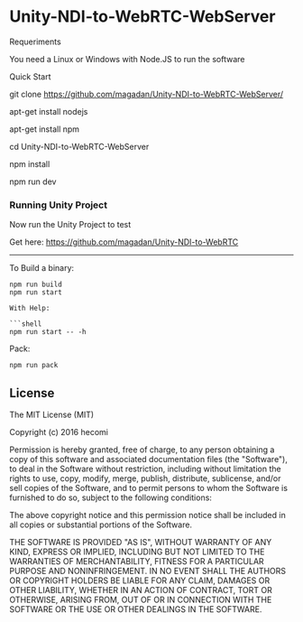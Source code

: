# Unity-NDI-to-WebRTC-WebServer

Requeriments

You need a Linux or Windows with Node.JS to run the software

Quick Start

git clone https://github.com/magadan/Unity-NDI-to-WebRTC-WebServer/

apt-get install nodejs

apt-get install npm

cd Unity-NDI-to-WebRTC-WebServer

npm install

npm run dev

### Running Unity Project ##

Now run the Unity Project to test

Get here:
https://github.com/magadan/Unity-NDI-to-WebRTC

----------------------------

To Build a binary:
 
```shell
npm run build
npm run start

With Help:

```shell
npm run start -- -h
```

Pack:

```shell
npm run pack
```

License
-------
The MIT License (MIT)

Copyright (c) 2016 hecomi

Permission is hereby granted, free of charge, to any person obtaining a copy of
this software and associated documentation files (the "Software"), to deal in
the Software without restriction, including without limitation the rights to
use, copy, modify, merge, publish, distribute, sublicense, and/or sell copies of
the Software, and to permit persons to whom the Software is furnished to do so,
subject to the following conditions:

The above copyright notice and this permission notice shall be included in all
copies or substantial portions of the Software.

THE SOFTWARE IS PROVIDED "AS IS", WITHOUT WARRANTY OF ANY KIND, EXPRESS OR
IMPLIED, INCLUDING BUT NOT LIMITED TO THE WARRANTIES OF MERCHANTABILITY, FITNESS
FOR A PARTICULAR PURPOSE AND NONINFRINGEMENT. IN NO EVENT SHALL THE AUTHORS OR
COPYRIGHT HOLDERS BE LIABLE FOR ANY CLAIM, DAMAGES OR OTHER LIABILITY, WHETHER
IN AN ACTION OF CONTRACT, TORT OR OTHERWISE, ARISING FROM, OUT OF OR IN
CONNECTION WITH THE SOFTWARE OR THE USE OR OTHER DEALINGS IN THE SOFTWARE.
